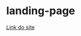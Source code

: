 # landing-page
 <a href="https://ericksilvabr.github.io/landing-page/landing-page.html" target="_blank">Link do site</a>
